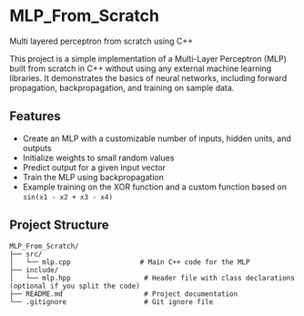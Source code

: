 # MLP_From_Scratch
Multi layered perceptron from scratch using C++

This project is a simple implementation of a Multi-Layer Perceptron (MLP) built from scratch in C++ without using any external machine learning libraries. It demonstrates the basics of neural networks, including forward propagation, backpropagation, and training on sample data.

## Features

- Create an MLP with a customizable number of inputs, hidden units, and outputs
- Initialize weights to small random values
- Predict output for a given input vector
- Train the MLP using backpropagation
- Example training on the XOR function and a custom function based on `sin(x1 - x2 + x3 - x4)`

## Project Structure

```plaintext
MLP_From_Scratch/
├── src/
│   └── mlp.cpp                 # Main C++ code for the MLP
├── include/
│   └── mlp.hpp                  # Header file with class declarations (optional if you split the code)
├── README.md                    # Project documentation
└── .gitignore                   # Git ignore file
